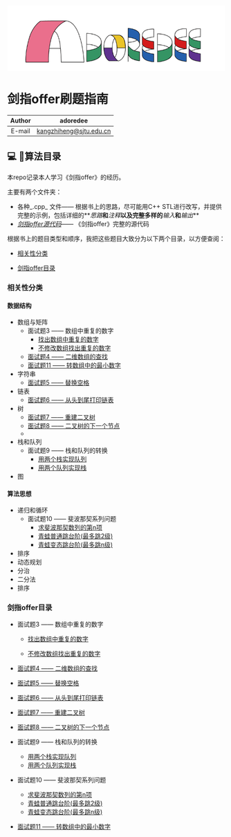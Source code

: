 <div align =center><img src="https://github.com/kangzhiheng/GuideOfProgram/blob/master/src/adoredee.png"/></div>

# 剑指offer刷题指南

 Author | adoredee
 :-: | :-:
 E-mail | kangzhiheng@sjtu.edu.cn

## :computer: :bookmark_tabs:算法目录

本repo记录本人学习《剑指offer》的经历。

主要有两个文件夹：

- 各种_.cpp_ 文件—— 根据书上的思路，尽可能用C++ STL进行改写，并提供完整的示例，包括详细的**_思路_**和**_注释_**以及完整多样的**_输入_**和**_输出_**
- *[剑指offer源代码](https://github.com/kangzhiheng/GuideOfProgram/tree/master/%E5%89%91%E6%8C%87offer/%E5%89%91%E6%8C%87offer%E6%BA%90%E4%BB%A3%E7%A0%81)*—— 《剑指offer》完整的源代码

根据书上的题目类型和顺序，我把这些题目大致分为以下两个目录，以方便查阅：

* [相关性分类](#相关性分类)

* [剑指offer目录](#剑指offer目录)    

### 相​关性分类

#### 数据结构

* 数组与矩阵
  - 面试题3 —— 数组中重复的数字
    - [找出数组中重复的数字](https://github.com/kangzhiheng/GuideOfProgram/blob/master/%E5%89%91%E6%8C%87offer/03_01_%E6%89%BE%E5%87%BA%E6%95%B0%E7%BB%84%E4%B8%AD%E9%87%8D%E5%A4%8D%E7%9A%84%E6%95%B0%E5%AD%97.cpp)
    - [不修改数组找出重复的数字](https://github.com/kangzhiheng/GuideOfProgram/blob/master/%E5%89%91%E6%8C%87offer/03_02_%E4%B8%8D%E4%BF%AE%E6%94%B9%E6%95%B0%E7%BB%84%E6%89%BE%E5%87%BA%E9%87%8D%E5%A4%8D%E7%9A%84%E6%95%B0%E5%AD%97.cpp)
  - [面试题4 —— 二维数组的查找](https://github.com/kangzhiheng/GuideOfProgram/blob/master/%E5%89%91%E6%8C%87offer/04_%E4%BA%8C%E7%BB%B4%E6%95%B0%E7%BB%84%E4%B8%AD%E7%9A%84%E6%9F%A5%E6%89%BE.cpp)
  - [面试题11 —— 转数组中的最小数字](https://github.com/kangzhiheng/GuideOfProgram/blob/master/%E5%89%91%E6%8C%87offer/11_%E6%97%8B%E8%BD%AC%E6%95%B0%E7%BB%84%E4%B8%AD%E7%9A%84%E6%9C%80%E5%B0%8F%E6%95%B0%E5%AD%97.cpp)
* 字符串
  - [面试题5 —— 替换空格](https://github.com/kangzhiheng/GuideOfProgram/blob/master/%E5%89%91%E6%8C%87offer/06_%E4%BB%8E%E5%B0%BE%E5%88%B0%E5%A4%B4%E6%89%93%E5%8D%B0%E9%93%BE%E8%A1%A8.cpp)
* 链表
  - [面试题6 —— 从头到尾打印链表](https://github.com/kangzhiheng/GuideOfProgram/blob/master/%E5%89%91%E6%8C%87offer/06_%E4%BB%8E%E5%B0%BE%E5%88%B0%E5%A4%B4%E6%89%93%E5%8D%B0%E9%93%BE%E8%A1%A8.cpp)
* 树
  - [面试题7 —— 重建二叉树](https://github.com/kangzhiheng/GuideOfProgram/blob/master/%E5%89%91%E6%8C%87offer/07_%E9%87%8D%E5%BB%BA%E4%BA%8C%E5%8F%89%E6%A0%91.cpp)
  - [面试题8 —— 二叉树的下一个节点](https://github.com/kangzhiheng/GuideOfProgram/blob/master/%E5%89%91%E6%8C%87offer/08_%E4%BA%8C%E5%8F%89%E6%A0%91%E7%9A%84%E4%B8%8B%E4%B8%80%E4%B8%AA%E8%8A%82%E7%82%B9.cpp)
  - 
* 栈和队列
  - 面试题9 —— 栈和队列的转换
    - [用两个栈实现队列](https://github.com/kangzhiheng/GuideOfProgram/blob/master/%E5%89%91%E6%8C%87offer/09_01_%E7%94%A8%E4%B8%A4%E4%B8%AA%E6%A0%88%E5%AE%9E%E7%8E%B0%E9%98%9F%E5%88%97.cpp)
    - [用两个队列实现栈](https://github.com/kangzhiheng/GuideOfProgram/blob/master/%E5%89%91%E6%8C%87offer/09_02_%E7%94%A8%E4%B8%A4%E4%B8%AA%E9%98%9F%E5%88%97%E5%AE%9E%E7%8E%B0%E6%A0%88.cpp)
* 图

#### 算法思想

* 递归和循环
  - 面试题10 —— 斐波那契系列问题
    - [求斐波那契数列的第n项](https://github.com/kangzhiheng/GuideOfProgram/blob/master/%E5%89%91%E6%8C%87offer/10_01_%E6%B1%82%E6%96%90%E6%B3%A2%E9%82%A3%E5%A5%91%E6%95%B0%E5%88%97%E7%9A%84%E7%AC%ACn%E9%A1%B9.cpp)
    - [青蛙普通跳台阶(最多跳2级)](https://github.com/kangzhiheng/GuideOfProgram/blob/master/%E5%89%91%E6%8C%87offer/10_02_%E9%9D%92%E8%9B%99%E6%99%AE%E9%80%9A%E8%B7%B3%E5%8F%B0%E9%98%B6(%E6%9C%80%E5%A4%9A%E8%B7%B32%E7%BA%A7).cpp)
    - [青蛙变态跳台阶(最多跳n级)](https://github.com/kangzhiheng/GuideOfProgram/blob/master/%E5%89%91%E6%8C%87offer/10_03_%E9%9D%92%E8%9B%99%E5%8F%98%E6%80%81%E8%B7%B3%E5%8F%B0%E9%98%B6(%E6%9C%80%E5%A4%9A%E8%B7%B3n%E7%BA%A7).cpp)
* 排序
* 动态规划
* 分治
* 二分法
* 排序

### 剑指offer目录

* 面试题3 —— 数组中重复的数字

  - [找出数组中重复的数字](https://github.com/kangzhiheng/GuideOfProgram/blob/master/%E5%89%91%E6%8C%87offer/03_01_%E6%89%BE%E5%87%BA%E6%95%B0%E7%BB%84%E4%B8%AD%E9%87%8D%E5%A4%8D%E7%9A%84%E6%95%B0%E5%AD%97.cpp)

  - [不修改数组找出重复的数字](https://github.com/kangzhiheng/GuideOfProgram/blob/master/%E5%89%91%E6%8C%87offer/03_02_%E4%B8%8D%E4%BF%AE%E6%94%B9%E6%95%B0%E7%BB%84%E6%89%BE%E5%87%BA%E9%87%8D%E5%A4%8D%E7%9A%84%E6%95%B0%E5%AD%97.cpp)

- [面试题4 —— 二维数组的查找](https://github.com/kangzhiheng/GuideOfProgram/blob/master/%E5%89%91%E6%8C%87offer/04_%E4%BA%8C%E7%BB%B4%E6%95%B0%E7%BB%84%E4%B8%AD%E7%9A%84%E6%9F%A5%E6%89%BE.cpp)
- [面试题5 —— 替换空格](https://github.com/kangzhiheng/GuideOfProgram/blob/master/%E5%89%91%E6%8C%87offer/06_%E4%BB%8E%E5%B0%BE%E5%88%B0%E5%A4%B4%E6%89%93%E5%8D%B0%E9%93%BE%E8%A1%A8.cpp)
- [面试题6 —— 从头到尾打印链表](https://github.com/kangzhiheng/GuideOfProgram/blob/master/%E5%89%91%E6%8C%87offer/06_%E4%BB%8E%E5%B0%BE%E5%88%B0%E5%A4%B4%E6%89%93%E5%8D%B0%E9%93%BE%E8%A1%A8.cpp)
- [面试题7 —— 重建二叉树](https://github.com/kangzhiheng/GuideOfProgram/blob/master/%E5%89%91%E6%8C%87offer/07_%E9%87%8D%E5%BB%BA%E4%BA%8C%E5%8F%89%E6%A0%91.cpp)
- [面试题8 —— 二叉树的下一个节点](https://github.com/kangzhiheng/GuideOfProgram/blob/master/%E5%89%91%E6%8C%87offer/08_%E4%BA%8C%E5%8F%89%E6%A0%91%E7%9A%84%E4%B8%8B%E4%B8%80%E4%B8%AA%E8%8A%82%E7%82%B9.cpp)

- 面试题9 —— 栈和队列的转换
  - [用两个栈实现队列](https://github.com/kangzhiheng/GuideOfProgram/blob/master/%E5%89%91%E6%8C%87offer/09_01_%E7%94%A8%E4%B8%A4%E4%B8%AA%E6%A0%88%E5%AE%9E%E7%8E%B0%E9%98%9F%E5%88%97.cpp)
  - [用两个队列实现栈](https://github.com/kangzhiheng/GuideOfProgram/blob/master/%E5%89%91%E6%8C%87offer/09_02_%E7%94%A8%E4%B8%A4%E4%B8%AA%E9%98%9F%E5%88%97%E5%AE%9E%E7%8E%B0%E6%A0%88.cpp)

- 面试题10 —— 斐波那契系列问题
  - [求斐波那契数列的第n项](https://github.com/kangzhiheng/GuideOfProgram/blob/master/%E5%89%91%E6%8C%87offer/10_01_%E6%B1%82%E6%96%90%E6%B3%A2%E9%82%A3%E5%A5%91%E6%95%B0%E5%88%97%E7%9A%84%E7%AC%ACn%E9%A1%B9.cpp)
  - [青蛙普通跳台阶(最多跳2级)](https://github.com/kangzhiheng/GuideOfProgram/blob/master/%E5%89%91%E6%8C%87offer/10_02_%E9%9D%92%E8%9B%99%E6%99%AE%E9%80%9A%E8%B7%B3%E5%8F%B0%E9%98%B6(%E6%9C%80%E5%A4%9A%E8%B7%B32%E7%BA%A7).cpp)
  - [青蛙变态跳台阶(最多跳n级)](https://github.com/kangzhiheng/GuideOfProgram/blob/master/%E5%89%91%E6%8C%87offer/10_03_%E9%9D%92%E8%9B%99%E5%8F%98%E6%80%81%E8%B7%B3%E5%8F%B0%E9%98%B6(%E6%9C%80%E5%A4%9A%E8%B7%B3n%E7%BA%A7).cpp)
- [面试题11 —— 转数组中的最小数字](https://github.com/kangzhiheng/GuideOfProgram/blob/master/%E5%89%91%E6%8C%87offer/11_%E6%97%8B%E8%BD%AC%E6%95%B0%E7%BB%84%E4%B8%AD%E7%9A%84%E6%9C%80%E5%B0%8F%E6%95%B0%E5%AD%97.cpp)

